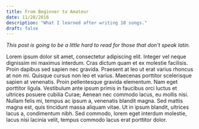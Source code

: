 ```yaml
---
title: From Beginner to Amateur
date: 11/28/2016
description: "What I learned after writing 10 songs."
draft: false
---
```


*This post is going to be a little hard to read for those that don't speak latin.*

Lorem ipsum dolor sit amet, consectetur adipiscing elit. Integer vel neque dignissim mi maximus interdum. Cras dictum quam et ex molestie facilisis. Proin dapibus sed sapien nec gravida. Praesent at leo ut erat varius rhoncus at non mi. Quisque cursus non leo et varius. Maecenas porttitor scelerisque sapien at venenatis. Proin pellentesque gravida elementum. Nam eget porttitor ligula. Vestibulum ante ipsum primis in faucibus orci luctus et ultrices posuere cubilia Curae; Aenean nec commodo lacus, eu mollis nisi. Nullam felis mi, tempus ac ipsum a, venenatis blandit magna. Sed mattis magna est, quis tincidunt massa aliquam vitae. Ut in ipsum blandit, ultrices lacus a, condimentum nibh. Sed commodo, lorem eget interdum molestie, lacus nisi lacinia velit, tempus commodo lacus erat porttitor dolor.
